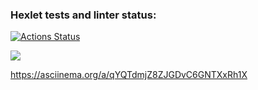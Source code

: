 ### Hexlet tests and linter status:
[![Actions Status](https://github.com/newXampshire/php-project-45/actions/workflows/hexlet-check.yml/badge.svg)](https://github.com/newXampshire/php-project-45/actions)

<a href="https://codeclimate.com/github/newXampshire/php-project-45/maintainability"><img src="https://api.codeclimate.com/v1/badges/3d8704c343143334fbb4/maintainability" /></a>

https://asciinema.org/a/qYQTdmjZ8ZJGDvC6GNTXxRh1X
